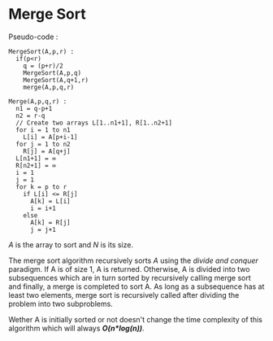 # Merge Sort

Pseudo-code :
  
    MergeSort(A,p,r) :
      if(p<r)
        q = (p+r)/2
        MergeSort(A,p,q)
        MergeSort(A,q+1,r)
        merge(A,p,q,r)
    
    Merge(A,p,q,r) : 
      n1 = q-p+1
      n2 = r-q
      // Create two arrays L[1..n1+1], R[1..n2+1]
      for i = 1 to n1
        L[i] = A[p+i-1]
      for j = 1 to n2
        R[j] = A[q+j]
      L[n1+1] = ∞
      R[n2+1] = ∞
      i = 1
      j = 1
      for k = p to r
        if L[i] <= R[j]
          A[k] = L[i]
          i = i+1
        else
          A[k] = R[j]
          j = j+1
    
    
_A_ is the array to sort and _N_ is its size.

The merge sort algorithm recursively sorts _A_ using the _divide and conquer_ paradigm. If A is of size 1, A is returned. Otherwise, A is divided into two subsequences which are in turn sorted by recursively calling merge sort and finally, a merge is completed to sort A. As long as a subsequence has at least two elements, merge sort is recursively called after dividing the problem into two subproblems.

Wether A is initially sorted or not doesn't change the time complexity of this algorithm which will always **_O(n*log(n))_**.
